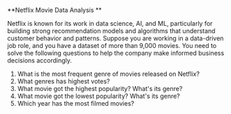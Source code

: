 **Netflix Movie Data Analysis **

Netflix is known for its work in data science, AI, and ML, particularly for building strong recommendation models and algorithms that understand customer behavior and patterns.
Suppose you are working in a data-driven job role, and you have a dataset of more than 9,000 movies. You need to solve the following questions to help the company make informed
business decisions accordingly.

1. What is the most frequent genre of movies released on Netflix?
2. What genres has highest votes?
3. What movie got the highest popularity? What's its genre?
4. What movie got the lowest popularity? What's its genre?
5. Which year has the most filmed movies?
